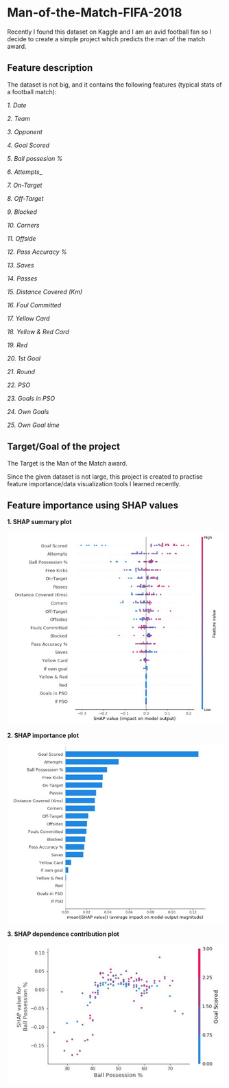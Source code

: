 # Man-of-the-Match-FIFA-2018
Recently I found this dataset on Kaggle and I am an avid football fan so I decide to create a simple project which predicts the man of the match award.

## Feature description
The dataset is not big, and it contains the following features (typical stats of a football match):

_1. Date_

_2. Team_

_3. Opponent_

_4. Goal Scored_

_5. Ball possesion %_

_6. Attempts__

_7. On-Target_

_8. Off-Target_

_9. Blocked_

_10. Corners_

_11. Offside_

_12. Pass Accuracy %_

_13. Saves_

_14. Passes_

_15. Distance Covered (Km)_

_16. Foul Committed_

_17. Yellow Card_

_18. Yellow & Red Card_

_19. Red_

_20. 1st Goal_

_21. Round_

_22. PSO_

_23. Goals in PSO_

_24. Own Goals_

_25. Own Goal time_

## Target/Goal of the project
The Target is the Man of the Match award.

Since the given dataset is not large, this project is created to practise feature importance/data visualization tools I learned recently.

## Feature importance using SHAP values

__1. SHAP summary plot__

![alt text](https://github.com/KaitaiD/Man-of-the-Match-FIFA-2018/blob/master/shap1.JPG)

__2. SHAP importance plot__

![alt text](https://github.com/KaitaiD/Man-of-the-Match-FIFA-2018/blob/master/shap2.JPG)

__3. SHAP dependence contribution plot__

![alt text](https://github.com/KaitaiD/Man-of-the-Match-FIFA-2018/blob/master/shap3.JPG)
